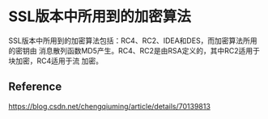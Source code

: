 # SSL版本中所用到的加密算法

SSL版本中所用到的加密算法包括：RC4、RC2、IDEA和DES，而加密算法所用的密钥由 消息散列函数MD5产生。RC4、RC2是由RSA定义的，其中RC2适用于块加密，RC4适用于流 加密。

## Reference
https://blog.csdn.net/chengqiuming/article/details/70139813
